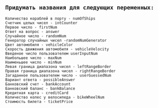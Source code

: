 ## `Придумать названия для следующих переменных:`

    Количество кораблей в порту - numOfShips
    Счетчик целых чисел - intCounter
    Первое число - firstNum
    Ответ на вопрос - answer
    Случайное число - randomNum
    Генератор случайных чисел -randomNumGenerator
    Цвет автомобиля - vehicleColor
    Скорость движения автомобиля - vehicleVelocity
    Введеное число пользователем userInputNum
    Наибольшее число - maxNum
    Наименьшее число - minNum
    Левая граница диапазона чисел - leftRangeBorder
    Правая граница диапазона чисел - rightRangeBorder
    Загаданное пользователем число - userGuessedNum
    Вариант ответа - possibleAnswer
    Банковский счет - bankAccount
    Банковский баланс - bankBalance
    Кредитная карта - creditCard
    Количество колес у велосипеда - bikeWheelNum
    Стоимость билета - ticketPrice 
